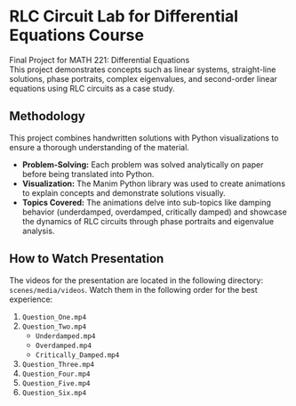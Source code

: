 # RLC Circuit Lab for Differential Equations Course  
Final Project for MATH 221: Differential Equations  
This project demonstrates concepts such as linear systems, straight-line solutions, phase portraits, complex eigenvalues, and second-order linear equations using RLC circuits as a case study. 

## Methodology  
This project combines handwritten solutions with Python visualizations to ensure a thorough understanding of the material.  
- **Problem-Solving:** Each problem was solved analytically on paper before being translated into Python.  
- **Visualization:** The Manim Python library was used to create animations to explain concepts and demonstrate solutions visually.  
- **Topics Covered:** The animations delve into sub-topics like damping behavior (underdamped, overdamped, critically damped) and showcase the dynamics of RLC circuits through phase portraits and eigenvalue analysis.    

## How to Watch Presentation  
The videos for the presentation are located in the following directory: `scenes/media/videos`. 
Watch them in the following order for the best experience:  
1. `Question_One.mp4`  
2. `Question_Two.mp4`  
   - `Underdamped.mp4`  
   - `Overdamped.mp4`  
   - `Critically_Damped.mp4`  
3. `Question_Three.mp4`  
4. `Question_Four.mp4`  
5. `Question_Five.mp4`  
6. `Question_Six.mp4`  

